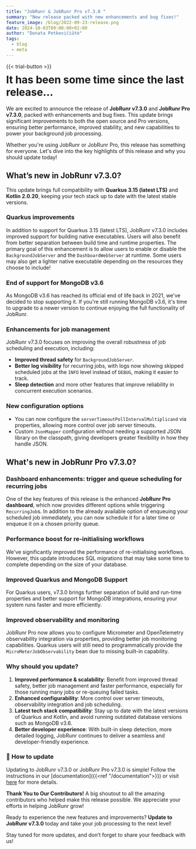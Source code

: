 ```yaml
---
title: "JobRunr & JobRunr Pro v7.3.0 "
summary: "New release packed with new enhancements and bug fixes!"
feature_image: /blog/2022-09-23-release.png
date: 2024-10-03T09:00:00+02:00
author: "Donata Petkevičiūtė"
tags:
  - blog
  - meta
---
```

{{< trial-button >}}

<div style="text-align: center;margin: -2em 0 2em;">
<small style="font-size: 70%;"><a href='https://www.freepik.com/vectors/cartoon-astronaut'></a></small>
</div>

<style type="text/css">
    .post-full-content img {display: inline-block; margin: 0 auto}
</style>

# It has been some time since the last release...

We are excited to announce the release of **JobRunr v7.3.0** and **JobRunr Pro v7.3.0**, packed with enhancements and bug fixes. This update brings significant improvements to both the open source and Pro versions, ensuring better performance, improved stability, and new capabilities to power your background job processing.

Whether you're using JobRunr or JobRunr Pro, this release has something for everyone. Let's dive into the key highlights of this release and why you should update today!

## **What’s new in JobRunr v7.3.0?**

This update brings full compatibility with **Quarkus 3.15 (latest LTS)** and **Kotlin 2.0.20**, keeping your tech stack up to date with the latest stable versions. 

### Quarkus improvements

In addition to support for Quarkus 3.15 (latest LTS), JobRunr v7.3.0 includes improved support for building native executables. Users will also benefit from better separation between build time and runtime properties. The primary goal of this enhancement is to allow users to enable or disable the `BackgroundJobServer` and the `DashboardWebServer` at runtime. Some users may also get a lighter native executable depending on the resources they choose to include!

### **End of support for MongoDB v3.6**

As MongoDB v3.6 has reached its official end of life back in 2021, we've decided to stop supporting it. If you're still running MongoDB v3.6, it's time to upgrade to a newer version to continue enjoying the full functionality of JobRunr.

### **Enhancements for job management**

JobRunr v7.3.0 focuses on improving the overall robustness of job scheduling and execution, including:

- **Improved thread safety** for `BackgroundJobServer`.
- **Better log visibility** for recurring jobs, with logs now showing skipped scheduled jobs at the `INFO` level instead of `DEBUG`, making it easier to track.
- **Sleep detection** and more other features that improve reliability in concurrent execution scenarios.

### **New configuration options**

- You can now configure the `serverTimeoutPollIntervalMultiplicand` via properties, allowing more control over job server timeouts.
- Custom `JsonMapper` configuration without needing a supported JSON library on the classpath, giving developers greater flexibility in how they handle JSON.

## **What's new in JobRunr Pro v7.3.0?**

### **Dashboard enhancements: trigger and queue scheduling for recurring jobs**

One of the key features of this release is the enhanced **JobRunr Pro dashboard**, which now provides different options while triggering `RecurringJob`s. In addition to the already available option of enqueuing your scheduled job immediately, you can now schedule it for a later time or enqueue it on a chosen priority queue.

### **Performance boost for re-initialising workflows**

We've significantly improved the performance of re-initialising workflows. However, this update introduces SQL migrations that may take some time to complete depending on the size of your database.

### **Improved Quarkus and MongoDB Support**

For Quarkus users, v7.3.0 brings further separation of build and run-time properties and better support for MongoDB integrations, ensuring your system runs faster and more efficiently.

### **Improved observability and monitoring**

JobRunr Pro now allows you to configure Micrometer and OpenTelemetry observability integration via properties, providing better job monitoring capabilities. Quarkus users will still need to programmatically provide the `MicroMeterJobObservability` bean due to missing built-in capability.

### **Why should you update?**

1. **Improved performance & scalability**: Benefit from improved thread safety, better job management and faster performance, especially for those running many jobs or re-queuing failed tasks.
2. **Enhanced configurability**: More control over server timeouts, observability integration and job scheduling.
3. **Latest tech stack compatibility**: Stay up to date with the latest versions of Quarkus and Kotlin, and avoid running outdated database versions such as MongoDB v3.6.
4. **Better developer experience**: With built-in sleep detection, more detailed logging, JobRunr continues to deliver a seamless and developer-friendly experience.

### 🔧 **How to update**

Updating to JobRunr v7.3.0 or JobRunr Pro v7.3.0 is simple! Follow the instructions in our [documentation]({{<ref "/documentation">}}) or visit [here](https://github.com/jobrunr/jobrunr/releases/tag/v7.3.0) for more details.

**Thank You to Our Contributors!**
A big shoutout to all the amazing contributors who helped make this release possible. We appreciate your efforts in helping JobRunr grow!

Ready to experience the new features and improvements? **Update to JobRunr v7.3.0** today and take your job processing to the next level!

Stay tuned for more updates, and don’t forget to share your feedback with us!

